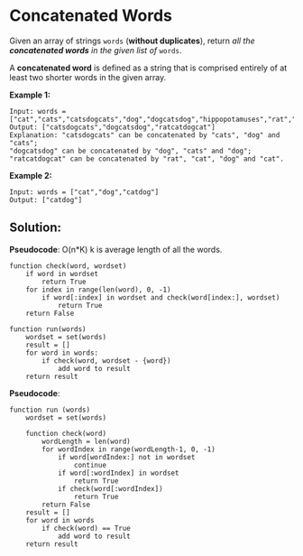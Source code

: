# Concatenated Words

Given an array of strings `words` (**without duplicates**), return *all the **concatenated words** in the given list of* `words`.

A **concatenated word** is defined as a string that is comprised entirely of at least two shorter words in the given array.

**Example 1:**

```
Input: words = ["cat","cats","catsdogcats","dog","dogcatsdog","hippopotamuses","rat","ratcatdogcat"]
Output: ["catsdogcats","dogcatsdog","ratcatdogcat"]
Explanation: "catsdogcats" can be concatenated by "cats", "dog" and "cats"; 
"dogcatsdog" can be concatenated by "dog", "cats" and "dog"; 
"ratcatdogcat" can be concatenated by "rat", "cat", "dog" and "cat".
```

**Example 2:**

```
Input: words = ["cat","dog","catdog"]
Output: ["catdog"]
```

## Solution:

**Pseudocode**: O(n*K) k is average length of all the words. 

```pseudocode
function check(word, wordset)
	if word in wordset
		return True
	for index in range(len(word), 0, -1)
		if word[:index] in wordset and check(word[index:], wordset)
			return True
	return False

function run(words)
	wordset = set(words)
	result = []
	for word in words:
		if check(word, wordset - {word})
			add word to result
	return result
```

**Pseudocode**:

```pseudocode
function run (words)
	wordset = set(words)
	
	function check(word)
		wordLength = len(word)
		for wordIndex in range(wordLength-1, 0, -1)
			if word[wordIndex:] not in wordset
				continue
			if word[:wordIndex] in wordset
				return True
			if check(word[:wordIndex])
				return True
		return False
	result = []
	for word in words
		if check(word) == True
			add word to result
	return result
```

